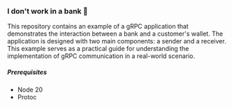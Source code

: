 ### I don't work in a bank :bank:

This repository contains an example of a gRPC application that demonstrates the interaction between a bank and a customer's wallet. The application is designed with two main components: a sender and a receiver. This example serves as a practical guide for understanding the implementation of gRPC communication in a real-world scenario.

##### Prerequisites

* Node 20
* Protoc

